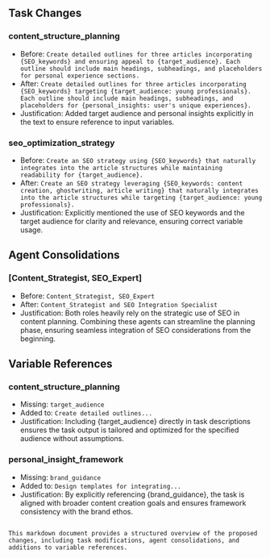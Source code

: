 ## Task Changes

### content_structure_planning
- Before: `Create detailed outlines for three articles incorporating {SEO_keywords} and ensuring appeal to {target_audience}. Each outline should include main headings, subheadings, and placeholders for personal experience sections.`
- After: `Create detailed outlines for three articles incorporating {SEO_keywords} targeting {target_audience: young professionals}. Each outline should include main headings, subheadings, and placeholders for {personal_insights: user's unique experiences}.`
- Justification: Added target audience and personal insights explicitly in the text to ensure reference to input variables.

### seo_optimization_strategy
- Before: `Create an SEO strategy using {SEO_keywords} that naturally integrates into the article structures while maintaining readability for {target_audience}.`
- After: `Create an SEO strategy leveraging {SEO_keywords: content creation, ghostwriting, article writing} that naturally integrates into the article structures while targeting {target_audience: young professionals}.`
- Justification: Explicitly mentioned the use of SEO keywords and the target audience for clarity and relevance, ensuring correct variable usage.

## Agent Consolidations

### [Content_Strategist, SEO_Expert]
- Before: `Content_Strategist, SEO_Expert`
- After: `Content_Strategist and SEO Integration Specialist`
- Justification: Both roles heavily rely on the strategic use of SEO in content planning. Combining these agents can streamline the planning phase, ensuring seamless integration of SEO considerations from the beginning.

## Variable References

### content_structure_planning
- Missing: `target_audience`
- Added to: `Create detailed outlines...`
- Justification: Including {target_audience} directly in task descriptions ensures the task output is tailored and optimized for the specified audience without assumptions.

### personal_insight_framework
- Missing: `brand_guidance`
- Added to: `Design templates for integrating...`
- Justification: By explicitly referencing {brand_guidance}, the task is aligned with broader content creation goals and ensures framework consistency with the brand ethos.
``` 

This markdown document provides a structured overview of the proposed changes, including task modifications, agent consolidations, and additions to variable references.